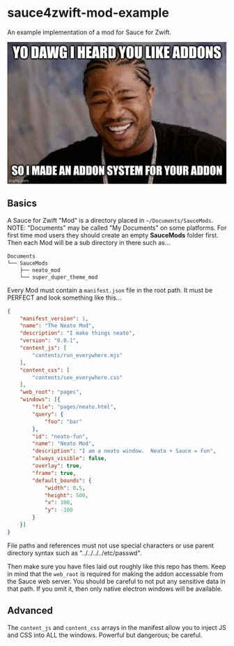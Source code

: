 sauce4zwift-mod-example
========
An example implementation of a mod for Sauce for Zwift.

<img src="yodawg.jpg"/>


Basics
--------
A Sauce for Zwift "Mod" is a directory placed in `~/Documents/SauceMods`.  NOTE: "Documents"
may be called "My Documents" on some platforms.  For first time mod users they should create
an empty **SauceMods** folder first.  Then each Mod will be a sub directory in there such as...
```
Documents
└── SauceMods
    ├── neato_mod
    └── super_duper_theme_mod
```

Every Mod must contain a `manifest.json` file in the root path.  It must be PERFECT and
look something like this...
```json
{
    "manifest_version": 1,
    "name": "The Neato Mod",
    "description": "I make things neato",
    "version": "0.0.1",
    "content_js": [
        "contents/run_everywhere.mjs"
    ],
    "content_css": [
        "contents/see_everywhere.css"
    ],
    "web_root": "pages",
    "windows": [{
        "file": "pages/neato.html",
        "query": {
            "foo": "bar"
        },
        "id": "neato-fun",
        "name": "Neato Mod",
        "description": "I am a neato window.  Neato + Sauce = Fun",
        "always_visible": false,
        "overlay": true,
        "frame": true,
        "default_bounds": {
            "width": 0.5,
            "height": 500,
            "x": 100,
            "y": -100
        }
    }]
}
```

File paths and references must not use special characters or use parent directory syntax
such as "../../../../etc/passwd".

Then make sure you have files laid out roughly like this repo has them.  Keep in mind that
the `web_root` is required for making the addon accessable from the Sauce web server. You
should be careful to not put any sensitive data in that path.  If you omit it, then only
native electron windows will be available.


Advanced
--------
The `content_js` and `content_css` arrays in the manifest allow you to inject JS and CSS into ALL
the windows.  Powerful but dangerous; be careful.
